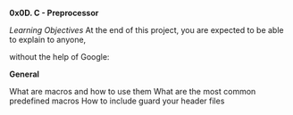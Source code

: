 **0x0D. C - Preprocessor**

_Learning Objectives_
At the end of this project, you are expected to be able to explain to anyone,

without the help of Google:

**General**

What are macros and how to use them
What are the most common predefined macros
How to include guard your header files
